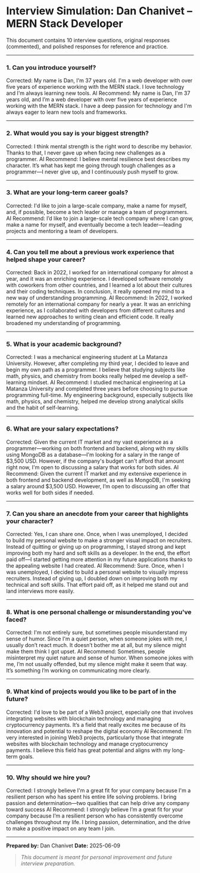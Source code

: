 # Interview Simulation: Dan Chanivet – MERN Stack Developer

This document contains 10 interview questions, original responses (commented), and polished responses for reference and practice.

---

### 1. Can you introduce yourself?

<!-- My name is Dan, I'm 37 years old. I'm web developer with over five years of experience working with the MERN stack. I love technologies and I'm always learning the new ones. -->

Corrected: My name is Dan, I'm 37 years old. I'm a web developer with over five years of experience working with the MERN stack. I love technology and I'm always learning new tools.
AI Recommend: My name is Dan, I'm 37 years old, and I’m a web developer with over five years of experience working with the MERN stack. I have a deep passion for technology and I'm always eager to learn new tools and frameworks.

---

### 2. What would you say is your biggest strength?

<!-- I think mental strength is the correct word to describe my behavior and thanks to that I never surrended when I faced new challenges as a programmer. -->

Corrected: I think mental strength is the right word to describe my behavior. Thanks to that, I never gave up when facing new challenges as a programmer.
AI Recommend: I believe mental resilience best describes my character. It’s what has kept me going through tough challenges as a programmer—I never give up, and I continuously push myself to grow.

---

### 3. What are your long-term career goals?

<!-- I'd like to join in a large-scale team company, make my own name and if it's possible to become a tech leader or handle team of programmers -->

Corrected: I'd like to join a large-scale company, make a name for myself, and, if possible, become a tech leader or manage a team of programmers.
AI Recommend: I’d like to join a large-scale tech company where I can grow, make a name for myself, and eventually become a tech leader—leading projects and mentoring a team of developers.

---

### 4. Can you tell me about a previous work experience that helped shape your career?

<!-- Back to 2022, I worked for a international company almost a year and it was an enriching experience since I developed software remotely with coworkers from other countries and I learned a lot of their culture, theirs techniques to write code properly. In conclusion it really opened my mind to a new way to understand programming. -->

Corrected: Back in 2022, I worked for an international company for almost a year, and it was an enriching experience. I developed software remotely with coworkers from other countries, and I learned a lot about their cultures and their coding techniques. In conclusion, it really opened my mind to a new way of understanding programming.
AI Recommend: In 2022, I worked remotely for an international company for nearly a year. It was an enriching experience, as I collaborated with developers from different cultures and learned new approaches to writing clean and efficient code. It really broadened my understanding of programming.

---

### 5. What is your academic background?

<!-- I was a former student of mechanical engineering at La Matanza University. Although, when I finished the third year I decided to leave and begin my own path as a programmer. So, I think the fact of studing math, fisics, chemical through reading books has really helped me to create a culture of the type "learn by myself guy" -->

Corrected: I was a mechanical engineering student at La Matanza University. However, after completing my third year, I decided to leave and begin my own path as a programmer. I believe that studying subjects like math, physics, and chemistry from books really helped me develop a self-learning mindset.
AI Recommend: I studied mechanical engineering at La Matanza University and completed three years before choosing to pursue programming full-time. My engineering background, especially subjects like math, physics, and chemistry, helped me develop strong analytical skills and the habit of self-learning.

---

### 6. What are your salary expectations?

<!-- Given the current IT market and my bast experience as a programmer working with both frontend, backend plus my skills using mongodb as database I'm looking for a salary in range of 3500 usd. However, if the company's budget can't afford that amount right now I'm open to discussing a new salary that works for both sided. -->

Corrected: Given the current IT market and my vast experience as a programmer—working on both frontend and backend, along with my skills using MongoDB as a database—I'm looking for a salary in the range of $3,500 USD. However, if the company's budget can't afford that amount right now, I'm open to discussing a salary that works for both sides.
AI Recommend: Given the current IT market and my extensive experience in both frontend and backend development, as well as MongoDB, I'm seeking a salary around \$3,500 USD. However, I’m open to discussing an offer that works well for both sides if needed.

---

### 7. Can you share an anecdote from your career that highlights your character?

<!-- Yeah, I can share one. One time when I was unemployeed I decided to create my personal website to impact the recruiters visually. Instead of quitting/surrending programming I stood strong and continue working on my hard and soft skills as programmer. At the end of the day this effort paid well and got more considerations in my future applications because of the appealing website that I had. -->

Corrected: Yes, I can share one. Once, when I was unemployed, I decided to build my personal website to make a stronger visual impact on recruiters. Instead of quitting or giving up on programming, I stayed strong and kept improving both my hard and soft skills as a developer. In the end, the effort paid off—I started getting more attention in my future applications thanks to the appealing website I had created.
AI Recommend: Sure. Once, when I was unemployed, I decided to build a personal website to visually impress recruiters. Instead of giving up, I doubled down on improving both my technical and soft skills. That effort paid off, as it helped me stand out and land interviews more easily.

---

### 8. What is one personal challenge or misunderstanding you've faced?

<!-- I'm not sure about that but sometimes people don't understand my sense of humour since I'm a quiet guy and when someone plays a joke at me probably it doesn't bother but they could think that I got upset by my silence. -->

Corrected: I'm not entirely sure, but sometimes people misunderstand my sense of humor. Since I'm a quiet person, when someone jokes with me, I usually don’t react much. It doesn’t bother me at all, but my silence might make them think I got upset.
AI Recommend: Sometimes, people misinterpret my quiet nature and sense of humor. When someone jokes with me, I’m not usually offended, but my silence might make it seem that way. It’s something I’m working on communicating more clearly.

---

### 9. What kind of projects would you like to be part of in the future?

<!-- I'd like to participate in web3 projects by integrating websites with the blockchain and managing cryptocurrencies payments. -->

Corrected: I'd love to be part of a Web3 project, especially one that involves integrating websites with blockchain technology and managing cryptocurrency payments. It’s a field that really excites me because of its innovation and potential to reshape the digital economy
AI Recommend: I’m very interested in joining Web3 projects, particularly those that integrate websites with blockchain technology and manage cryptocurrency payments. I believe this field has great potential and aligns with my long-term goals.

---

### 10. Why should we hire you?

<!-- I'm strongly believe that I'm a nice fit for your company instead other candidates since I'm a tough guy that my entire life solved problems and I have the passion and desire necessary to turn any company into a great one. -->

Corrected: I strongly believe I'm a great fit for your company because I'm a resilient person who has spent his entire life solving problems. I bring passion and determination—two qualities that can help drive any company toward success
AI Recommend: I strongly believe I’m a great fit for your company because I’m a resilient person who has consistently overcome challenges throughout my life. I bring passion, determination, and the drive to make a positive impact on any team I join.

---

**Prepared by:** Dan Chanivet
**Date:** 2025-06-09

> *This document is meant for personal improvement and future interview preparation.*

